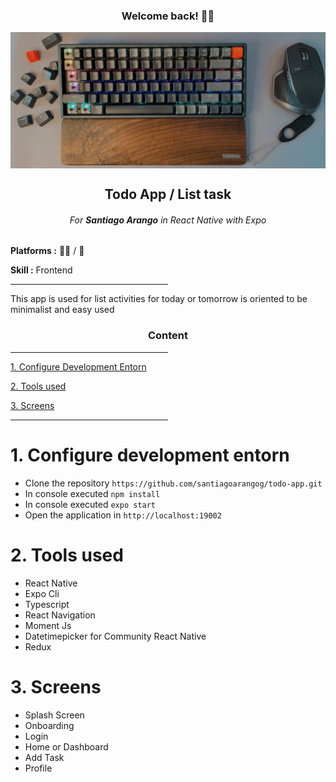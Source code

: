 <h3 align="center">Welcome back! 👋🏼</h3>
<img align="center" src="https://raw.githubusercontent.com/santiagoarangog/todo-app/master/assets/repo/santiago-arango-g-cover.jpg"/>

<h2 align="center"><b>Todo App / List task </b></h2>
<h6 align="center">For <b>Santiago Arango</b> in React Native with Expo</h6>

<p><b>Platforms :</b> 👨‍💻 / 📱</p>
<p><b>Skill :</b> Frontend  </p>

<hr width="50" style="width:50%;">

<p>This app is used for list activities for today or tomorrow is oriented to be minimalist and easy used</p>

<h3 align="center"><b>Content</b></h3>

<hr width="50" style="width:50%;">

[1. Configure Development Entorn](#1-configure-development-entorn)

[2. Tools used](#2-tools-used)

[3. Screens](#3-screens)

<hr style="width:50%;">

# 1. Configure development entorn

- Clone the repository `https://github.com/santiagoarangog/todo-app.git`
- In console executed `npm install`
- In console executed `expo start`
- Open the application in `http://localhost:19002`

# 2. Tools used

- React Native
- Expo Cli
- Typescript
- React Navigation
- Moment Js
- Datetimepicker for Community React Native
- Redux

# 3. Screens

- Splash Screen
- Onboarding
- Login
- Home or Dashboard
- Add Task
- Profile
